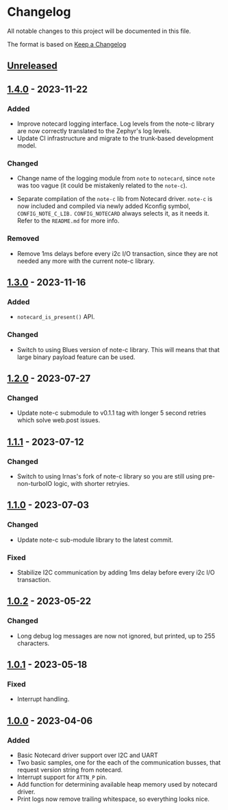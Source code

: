 # Changelog

All notable changes to this project will be documented in this file.

The format is based on [Keep a Changelog](https://keepachangelog.com/en/1.0.0/)

## [Unreleased]

## [1.4.0] - 2023-11-22

### Added

-   Improve notecard logging interface. Log levels from the note-c library are 
    now correctly translated to the Zephyr's log levels.
-   Update CI infrastructure and migrate to the trunk-based development model.

### Changed

-   Change name of the logging module from `note` to `notecard`, since `note` 
    was too vague (it could be mistakenly related to the `note-c`).

-   Separate compilation of the `note-c` lib from Notecard driver. `note-c` is 
    now included and compiled via newly added Kconfig symbol, 
    `CONFIG_NOTE_C_LIB.` `CONFIG_NOTECARD` always selects it, as it needs it.
    Refer to the `README.md` for more info.

### Removed

-   Remove 1ms delays before every i2c I/O transaction, since they are not 
    needed any more with the current note-c library.

## [1.3.0] - 2023-11-16

### Added

-   `notecard_is_present()` API.

### Changed

-   Switch to using Blues version of note-c library. This will means that that 
    large binary payload feature can be used.

## [1.2.0] - 2023-07-27

### Changed

-   Update note-c submodule to v0.1.1 tag with longer 5 second retries which 
    solve web.post issues.

## [1.1.1] - 2023-07-12

### Changed

-   Switch to using Irnas's fork of note-c library so you are still using 
    pre-non-turboIO logic, with shorter retryies.

## [1.1.0] - 2023-07-03

### Changed

-   Update note-c sub-module library to the latest commit.

### Fixed

-   Stabilize I2C communication by adding 1ms delay before every i2c I/O 
    transaction.

## [1.0.2] - 2023-05-22

### Changed

-   Long debug log messages are now not ignored, but printed, up to 255 
    characters.

## [1.0.1] - 2023-05-18

### Fixed

-   Interrupt handling.

## [1.0.0] - 2023-04-06

### Added

-   Basic Notecard driver support over I2C and UART
-   Two basic samples, one for the each of the communication busses, that request
    version string from notecard.
-   Interrupt support for `ATTN_P` pin.
-   Add function for determining available heap memory used by notecard driver.
-   Print logs now remove trailing whitespace, so everything looks nice.

[Unreleased]: https://github.com/IRNAS/irnas-notecard-driver/compare/v1.4.0...HEAD

[1.4.0]: https://github.com/IRNAS/irnas-notecard-driver/compare/v1.3.0...v1.4.0

[1.3.0]: https://github.com/IRNAS/irnas-notecard-driver/compare/v1.2.0...v1.3.0

[1.2.0]: https://github.com/IRNAS/irnas-notecard-driver/compare/v1.1.1...v1.2.0

[1.1.1]: https://github.com/IRNAS/irnas-notecard-driver/compare/v1.1.0...v1.1.1

[1.1.0]: https://github.com/IRNAS/irnas-notecard-driver/compare/v1.0.2...v1.1.0

[1.0.2]: https://github.com/IRNAS/irnas-notecard-driver/compare/v1.0.1...v1.0.2

[1.0.1]: https://github.com/IRNAS/irnas-notecard-driver/compare/v1.0.0...v1.0.1

[1.0.0]: https://github.com/IRNAS/irnas-notecard-driver/compare/6a5696d6b4d6f8aaa269a625594a3d7e93eccd55...v1.0.0
